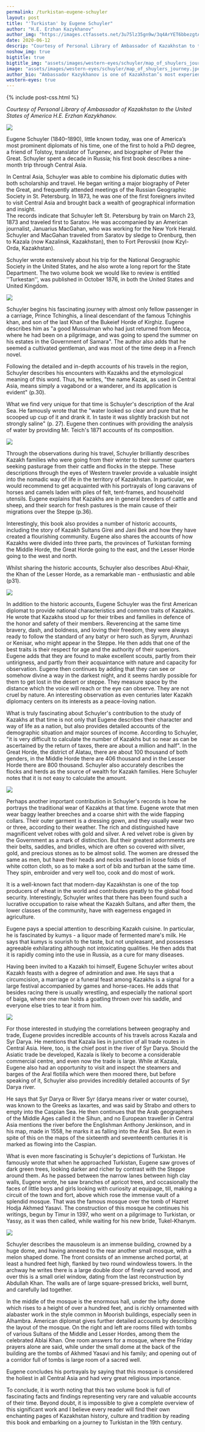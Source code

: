 ```yaml
---
permalink: /turkistan-eugene-schuyler
layout: post
title: "'Turkistan' by Eugene Schuyler"
author: "H.E. Erzhan Kazykhanov"
author_img: "https://images.ctfassets.net/3u75lz35gn9w/3q4ArYET6bbezgtAY4AH1T/33b7a5077aa48a22c62cba01db4f95be/Ambassador_Erzhan_Kazykhanov.jpg"
date: 2020-06-12
descrip: "Courtesy of Personal Library of Ambassador of Kazakhstan to the United States of America H.E. Erzhan Kazykhanov."
noshow_img: true
bigtitle: true
bigtitle_img: "assets/images/western-eyes/schuyler/map_of_shuylers_journey.jpeg"
image: "assets/images/western-eyes/schuyler/map_of_shuylers_journey.jpeg"
author_bio: "Ambassador Kazykhanov is one of Kazakhstan’s most experienced diplomats. Prior to his appointment as the Ambassador to the U.S., Ambassador Kazykhanov served as Foreign Minister and Ambassador to the United Kingdom of Great Britain & Northern Ireland."
western-eyes: true
---
```

{% include post-css.html %}

<style>
  .post-bigtitle > div > h1 {
    font-size: 5.2rem;
  }

  ul:not(.usa-sidenav-list) > li {
    list-style-type: "– ";
    margin-bottom: 0!important;
  }

img {
  display: block; 
  margin-left: auto; 
  margin-right: auto; 
  max-height: 500px;
  width: auto; 
}

</style>
<em>Courtesy of Personal Library of Ambassador of Kazakhstan to the United States of America H.E. Erzhan Kazykhanov.</em>

![](assets/images/western-eyes/schuyler/Eugene_Schuyler,_American_Consul-General_in_Constantinople.jpeg)

Eugene Schuyler (1840–1890), little known today, was one of America’s most prominent diplomats of his time, one of the first to hold a PhD degree, a friend of Tolstoy, translator of Turgenev, and biographer of Peter the Great. Schuyler spent a decade in Russia; his first book describes a nine-month trip through Central Asia. 

In Central Asia, Schuyler was able to combine his diplomatic duties with both scholarship and travel. He began writing a major biography of Peter the Great, and frequently attended meetings of the Russian Geographic Society in St. Petersburg. In 1873, he was one of the first foreigners invited to visit Central Asia and brought back a wealth of geographical information and insight.  
The records indicate that Schuyler left St. Petersburg by train on March 23, 1873 and traveled first to Saratov. He was accompanied by an American journalist, Januarius MacGahan, who was working for the New York Herald. Schuyler and MacGahan traveled from Saratov by sledge to Orenburg, then to Kazala (now Kazalinsk, Kazakhstan), then to Fort Perovskii (now Kzyl-Orda, Kazakhstan). 

Schuyler wrote extensively about his trip for the National Geographic Society in the United States, and he also wrote a long report for the State Department. 
The two volume book we would like to review is entitled ''Turkestan'', was published in October 1876, in both the United States and United Kingdom. 

![](assets/images/western-eyes/schuyler/turkistan_shuyler_volumes.jpeg)

Schuyler begins his fascinating journey with almost only fellow passenger in a carriage, Prince Tchinghis, a lineal descendant of the famous Tchinghis khan, and son of the last Khan of the Bukeief Horde of Kirghiz. Eugene describes him as "a good Mussulman who had just returned from Mecca, where he had been on a pilgrimage, and was going to spend the summer on his estates in the Government of Samara". The author also adds that he seemed a cultivated gentleman, and was most of the time deep in a French novel. 

Following the detailed and in-depth accounts of his travels in the region, Schuyler describes his encounters with Kazakhs and the etymological meaning of this word. Thus, he writes, "the name Kazak, as used in Central Asia, means simply a vagabond or a wanderer, and its application is evident" (p.30). 

What we find very unique for that time is Schuyler's description of the Aral Sea. He famously wrote that the "water looked so clear and pure that he scooped up cup of it and drank it. In taste it was slightly brackish but not strongly saline" (p. 27). Eugene then continues with providing the analysis of water by providing Mr. Teich's 1871 accounts of its composition. 

![](assets/images/western-eyes/schuyler/jews_of_samarkand.jpeg)

Through the observations during his travel, Schuyler brilliantly describes Kazakh families who were going from their winter to their summer quarters seeking pasturage from their cattle and flocks in the steppe. These descriptions through the eyes of Western traveler provide a valuable insight into the nomadic way of life in the territory of Kazakhstan. In particular, we would recommend to get acquainted with his portrayals of long caravans of horses and camels laden with piles of felt, tent-frames, and household utensils. Eugene explains that Kazakhs are in general breeders of cattle and sheep, and their search for fresh pastures is the main cause of their migrations over the Steppe (p.36). 

Interestingly, this book also provides a number of historic accounts, including the story of Kazakh Sultans Girei and Jani Bek and how they have created a flourishing community. Eugene also shares the accounts of how Kazakhs were divided into three parts, the provinces of Turkistan forming the Middle Horde, the Great Horde going to the east, and the Lesser Horde going to the west and north. 

Whilst sharing the historic accounts, Schuyler also describes Abul-Khair, the Khan of the Lesser Horde, as a remarkable man - enthusiastic and able (p31). 

![](assets/images/western-eyes/schuyler/map_of_shuylers_journey.jpeg)

In addition to the historic accounts, Eugene Schuyler was the first American diplomat to provide national characteristics  and common traits of Kazakhs. He wrote that Kazakhs stood up for their tribes and families in defence of the honor and safety of their members. Reverencing at the same time bravery, dash, and boldness, and loving their freedom, they were always ready to follow the standard of any batyr or hero such as Syrym, Arunhazi or Kenisar, who might appear in the Steppe. He then adds that one of the best traits is their respect for age and the authority of their superiors. Eugene adds that they are found to make excellent scouts, partly from their untirigness, and partly from their acquaintance with nature and capacity for observation. Eugene then continues by adding that they can see or somehow divine a way in the darkest night, and it seems hardly possible for them to get lost in the desert or steppe. They measure space by the distance which the voice will reach or the eye can observe. They are not cruel by nature. An interesting observation as even centuries later Kazakh diplomacy centers on its interests as a peace-loving nation. 

What is truly fascinating about Schuyler's contribution to the study of Kazakhs at that time is not only that Eugene describes their character and way of life as a nation, but also provides detailed accounts of the demographic situation and major sources of income. According to Schuyler, "it is very difficult to calculate the number of Kazakhs but so near as can be ascertained by the return of taxes, there are about a million and half". In the Great Horde, the district of Alatau, there are about 100 thousand of both genders, in the Middle Horde there are 406 thousand and in the Lesser Horde there are 800 thousand. Schuyler also accurately describes the flocks and herds as the source of wealth for Kazakh families. Here Schuyler notes that it is not easy to calculate the amount.

![](assets/images/western-eyes/schuyler/kirghiz_women.jpeg)

Perhaps another important contribution in Schuyler's records is how he portrays the traditional wear of Kazakhs at that time. Eugene wrote that men wear baggy leather breeches and a coarse shirt with the wide flapping collars. Their outer garment is a dressing gown, and they usually wear two or three, according to their weather. The rich and distinguished have magnificent velvet robes with gold and silver. A red velvet robe is given by the Government as a mark of distinction. But their greatest adornments are their belts, saddles, and bridles, which are often so covered with silver, gold, and precious stones as to be almost solid. The women are dressed the same as men, but have their heads and necks swathed in loose folds of white cotton  cloth, so as to make a sort of bib and turban at the same time. They spin, embroider and very well too, cook and do most of work. 

It is a well-known fact that modern-day Kazakhstan is one of the top producers of wheat in the world and contributes greatly to the global food security. Interestingly, Schuyler writes that there has been found such a lucrative occupation to raise wheat the Kazakh Sultans, and after them, the lower classes of the community, have with eagerness engaged in agriculture. 

Eugene pays a special attention to describing Kazakh cuisine. In particular, he is fascinated by kumys - a liquor made of fermented mare's milk. He says that kumys is sourish to the taste, but not unpleasant, and possesses agreeable exhilarating although not intoxicating qualities. He then adds that it is rapidly coming into the use in Russia, as a cure for many diseases. 

Having been invited to a Kazakh toi himself, Eugene Schuyler writes about Kazakh feasts with a degree of admiration and awe. He says that a circumcision, a marriage or a funeral feast among Kazakhs is a signal for a large festival accompanied by games and horse-races. He adds that besides racing there is usually wrestling, and especially the national sport of baiga, where one man holds a goatling thrown over his saddle, and everyone else tries to tear it from him.  

![](assets/images/western-eyes/schuyler/kirghiz_horsemen.jpeg)

For those interested in studying the correlations between geography and trade, Eugene provides incredible accounts of his travels across Kazala and Syr Darya. He mentions that Kazala lies in junction of all trade routes in Central Asia. Here, too, is the chief post in the river of Syr Darya. Should the Asiatic trade be developed, Kazala is likely to become a considerable commercial centre, and even now the trade is large. While at Kazala, Eugene also had an opportunity to visit and inspect the steamers and barges of the Aral flotilla which were then moored there, but before speaking of it, Schuyler also provides incredibly detailed accounts of Syr Darya river. 

He says that Syr Darya or River Syr (darya means river or water course), was known to the Greeks as Iaxartes, and was said by Strabo and others to empty into the Caspian Sea. He then continues that the Arab geographers of the Middle Ages called it the Sihun, and no European traveller in Central Asia mentions the river before the Englishman Anthony Jenkinson, and in his map, made in 1558, he marks it as falling into the Aral Sea. But even in spite of this on the maps of the sixteenth and seventeenth centuries it is marked as flowing into the Caspian.

What is even more fascinating is Schuyler's depictions of Turkistan. He famously wrote that when he approached Turkistan, Eugene saw groves of dark green trees, looking darker and richer by contrast with the Steppe around them. As he passed between the narrow lanes between high clay walls, Eugene wrote, he saw branches of apricot trees, and occasionally the faces of little boys and girls looking with curiosity at equipage, till, making a circuit of the town and fort, above which rose the immense vault of a splendid mosque. That was the famous mosque over the tomb of Hazret Hodja Akhmed Yasavi. The construction of this mosque he continues his writings, begun by Timur in 1397, who went on a pilgrimage to Turkistan, or Yassy, as it was then called, while waiting for his new bride, Tukel-Khanym.  

![](assets/images/western-eyes/schuyler/turkistan.jpeg)

Schuyler describes the mausoleum is an immense building, crowned by a huge dome, and having annexed to the rear another small mosque, with a melon shaped dome. The front consists of an immense arched portal, at least a hundred feet high, flanked by two round windowless towers. In the archway he writes there is a large double door of finely carved wood, and over this is a small oriel window, dating from the last reconstruction by Abdullah Khan. The walls are of large square-pressed bricks, well burnt, and carefully lad together. 

In the middle of the mosque is the enormous hall, under the lofty dome which rises to a height of over a hundred feet, and is richly ornamented with alabaster work in the style common in Moorish buildings, especially seen in Alhambra. American diplomat gives further detailed accounts by describing the layout of the mosque. On the right and left are rooms filled with tombs of various Sultans of the Middle and Lesser Hordes, among them the celebrated Ablai Khan. One room answers for a mosque, where the Friday prayers alone are said, while under the small dome at the back of the building are the tombs of Akhmed Yasavi and his family; and opening out of a corridor full of tombs is large room of a sacred well. 

Eugene concludes his portrayals by saying that this mosque is considered the holiest in all Central Asia and had very great religious importance. 

To conclude, it is worth noting that this two volume book is full of fascinating facts and findings representing very rare and valuable accounts of their time. Beyond doubt, it is impossible to give a complete overview of this significant work and I believe every reader will find their own enchanting pages of Kazakhstan history, culture and tradition by reading this book and embarking on a journey to Turkistan in the 19th century.